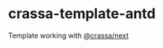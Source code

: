 # crassa-template-antd

Template working with [@crassa/next](https://github.com/ghondar/crassa/tree/next)
